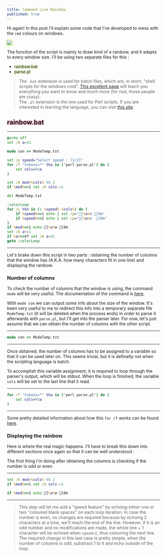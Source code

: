 ```yaml
---
title: Command Line Rainbow
published: true
---
```


Hi again! In this post I'll explain some code that I've developed to mess with the `cmd` colours on windows.

<img src="https://user-images.githubusercontent.com/74323383/126896875-0ae9ac47-6c8d-45e7-a427-db4c3e22cc03.png" class="border" />

The funciton of the script is mainly to draw kind of a rainbow, and it adapts to every window size.
I'll be using two separate files for this :

* <span class="green">rainbow.bat</span>
* <span class="green">parse.pl</span>

>The `.bat` extension is used for batch files, which are, in short, "shell scripts for the windows cmd". [This excellent page](https://www.robvanderwoude.com/)  will teach you everything you want to know and much more (for real, those people are crazy).<br>
>The `.pl` extension is the one used for Perl scripts. If you are interested in learning the language, you can visit [this site](https://www.perltutorial.org/).<br>

## <span class="pink">rainbow.bat</span>
* * *
```bat
@echo off
set /A a=41

mode con >> ModeTemp.txt

set /p speed="Select speed : [1/2]"
for /f "tokens=*" %%a in ('perl parse.pl') do (
    set cols=%%a
)

set /A mod=%cols% %% 2
if %mod%==1 set /A cols-=1

del ModeTemp.txt

:colorLoop
for /L %%n in (1 %speed% %cols%) do (
	if %speed%==1 echo | set /p="[%a%m [0m"
	if %speed%==2 echo | set /p="[%a%m  [0m"
)
if %mod%==1 echo [%a%m [0m
set /A a+=1
if %a%==47 set /A a=41
goto :colorLoop
```
* * *
Let's brake down this script in two parts : obtaining the number of columns that the window has (A.K.A. how many characters fit in one line) and displaying the rainbow.

### Number of columns

To check the number of columns that the window is using, the command `mode` will be very useful. The documentation of the command is [here](https://docs.microsoft.com/en-us/windows-server/administration/windows-commands/mode).

With `mode con` we can output some info about the size of the window. It's been very useful to me to redirect this info into a temporary separate file `ModeTemp.txt` (it will be deleted when the process ends) in order to parse it afterwards with `parse.pl`, but I'll get into the parser later. For now, let's just assume that we can obtain the number of columns with the other script.
* * *
```bat
mode con >> ModeTemp.txt
```
* * *

Once obtained, the number of columns has to be assigned to a variable so that it can be used later on. This seems trivial, but it is definetly not when the scripting language is batch.

To accomplish this variable assignment, it is required to loop through the parser's output, which will be stdout. When the loop is finished, the variable `cols` will be set to the last line that it read.

* * *
```bat
for /f "tokens=*" %%a in ('perl parse.pl') do (
    set cols=%%a
)
```
* * *

Some pretty detailed information about how this `for /f` works can be found [here](https://ss64.com/nt/for_f.html).

### Displaying the rainbow

Here is where the real magic happens. I'll have to break this down into different sections once again so that it can be well understood :

The first thing I'm doing after obtaining the columns is checking if the number is odd or even.
* * *
```bat
set /A mod=%cols% %% 2
if %mod%==1 set /A cols-=1
```
```bat
if %mod%==1 echo [%a%m [0m
```
* * *
>This step will let me add a "speed feature" by echoing either one or two "coloured blank spaces" on each loop iteration.
>In case the number is even, no changes are required because by echoing 2 characters at a time, we'll reach the end of the line.
>However, if it is an odd number and no modifications are made, the whole line + 1 character will be echoed when `speed=2`, thus colouring the next line.
>The required change in this last case is pretty simple, when the number of columns is odd, substract 1 to it and echo outside of the loop.


<style>
  .border {   
  border-width: 0px;
  border-color: #7FFF00;
  border-style: groove;
  box-shadow: 0px 0px 8px #ADFF2F} 
 .green {
 text-shadow : 0px 0px 4px #ADFF2F }
 .pink {
 text-shadow : 0px 0px 4px #ff6699 }
</style>
